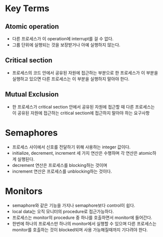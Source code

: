 # Key Terms
## Atomic operation
* 다른 프로세스가 이 operation에 interrupt를 걸 수 없다.
* 그룹 단위에 실행되는 것을 보장받거나 아예 실행하지 않는다.
## Critical section
* 프로세스의 코드 안에서 공유된 자원에 접근하는 부분으로 한 프로세스가 이 부분을 실행하고 있으면 다른 프로세스는 이 부분을 실행하지 말아야 한다.
## Mutual Exclusion
* 한 프로세스가 critical section 안에서 공유된 자원에 접근할 때 다른 프로세스는 이 공유된 자원에 접근하는 critical section에 접근하지 말아야 하는 요구사항

# Semaphores
* 프로세스 사이에서 신호를 전달하기 위해 사용하는 integer 값이다.
* initialize, decrement, increment 세 가지 연산은 수행하며 각 연산은 atomic하게 실행된다.
* decrement 연산은 프로세스를 blocking하는 것이며
* increment 연산은 프로세스를 unblocking하는 것이다.

# Monitors
* semaphore와 같은 기능을 가지나 semaphore보다 control이 쉽다.
* local data는 오직 모니터의 procedure로 접근가능하다.
* 프로세스는 monitor의 procedure 중 하나를 호출하면서 monitor에 들어간다.
* 한번에 하나의 프로세스만 하나의 monitor에서 실행할 수 있으며 다른 프로세스는 monitor를 호출하는 것이 blocked되며 사용 가능해질때까지 기다려야 한다.
